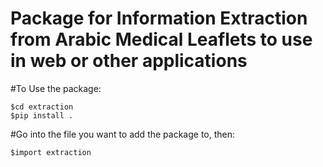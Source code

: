 # Package for Information Extraction from Arabic Medical Leaflets to use in web or other applications

#To Use the package:
```
$cd extraction
$pip install .
```

#Go into the file you want to add the package to, then:
```
$import extraction
```
